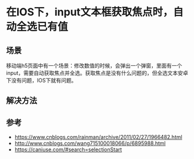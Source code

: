 # 在IOS下，input文本框获取焦点时，自动全选已有值
## 场景
移动端h5页面中有一个场景：修改数值的时候，会弹出一个弹窗，里面有一个input，需要自动获取焦点并全选。获取焦点是没有什么问题的，但全选文本安卓下没有问题，IOS下就有问题。

## 解决方法



## 参考
- https://www.cnblogs.com/rainman/archive/2011/02/27/1966482.html
- http://www.cnblogs.com/wang715100018066/p/6895988.html
- https://caniuse.com/#search=selectionStart